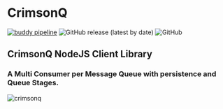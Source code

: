 
# CrimsonQ
[![buddy pipeline](https://app.buddy.works/ywadi85/crimsonq/pipelines/pipeline/373325/badge.svg?token=463c4f343893f85c5056a16ba6da1379079553b6b7a950b7ba9d643591fcb0d2 "buddy pipeline")](https://app.buddy.works/ywadi85/crimsonq/pipelines/pipeline/373325)
![GitHub release (latest by date)](https://img.shields.io/github/v/release/ywadi/crimsonqClient)
![GitHub](https://img.shields.io/github/license/ywadi/crimsonqClient)

## CrimsonQ NodeJS Client Library 
### A Multi Consumer per Message Queue with persistence and Queue Stages.
![crimsonq](https://github.com/ywadi/crimsonq/raw/main/assets/logo.png)
